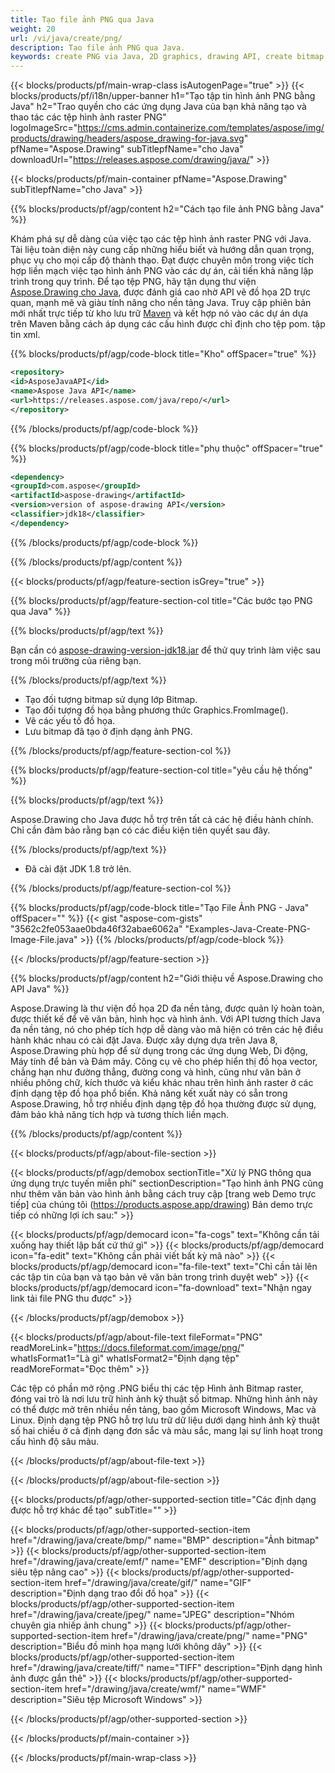 ```yaml
---
title: Tạo file ảnh PNG qua Java
weight: 20
url: /vi/java/create/png/
description: Tạo file ảnh PNG qua Java.
keywords: create PNG via Java, 2D graphics, drawing API, create bitmap in Java, Drawing cho Java, save bitmap, save PNG image, cross-platform 2D graphic library, Bitmap class, vector graphics drawing, draw text, rendering raster images, PNG image file
---
```


{{< blocks/products/pf/main-wrap-class isAutogenPage="true" >}}
{{< blocks/products/pf/i18n/upper-banner h1="Tạo tập tin hình ảnh PNG bằng Java" h2="Trao quyền cho các ứng dụng Java của bạn khả năng tạo và thao tác các tệp hình ảnh raster PNG" logoImageSrc="https://cms.admin.containerize.com/templates/aspose/img/products/drawing/headers/aspose_drawing-for-java.svg" pfName="Aspose.Drawing" subTitlepfName="cho Java" downloadUrl="https://releases.aspose.com/drawing/java/" >}}

{{< blocks/products/pf/main-container pfName="Aspose.Drawing" subTitlepfName="cho Java" >}}


{{% blocks/products/pf/agp/content h2="Cách tạo file ảnh PNG bằng Java" %}}

Khám phá sự dễ dàng của việc tạo các tệp hình ảnh raster PNG với Java. Tài liệu toàn diện này cung cấp những hiểu biết và hướng dẫn quan trọng, phục vụ cho mọi cấp độ thành thạo. Đạt được chuyên môn trong việc tích hợp liền mạch việc tạo hình ảnh PNG vào các dự án, cải tiến khả năng lập trình trong quy trình. Để tạo tệp PNG, hãy tận dụng thư viện [Aspose.Drawing cho Java](https://products.aspose.com/drawing/java), được đánh giá cao nhờ API vẽ đồ họa 2D trực quan, mạnh mẽ và giàu tính năng cho nền tảng Java. Truy cập phiên bản mới nhất trực tiếp từ kho lưu trữ [Maven](https://releases.aspose.com/java/repo/com/aspose/aspose-drawing/) và kết hợp nó vào các dự án dựa trên Maven bằng cách áp dụng các cấu hình được chỉ định cho tệp pom. tập tin xml.

{{% blocks/products/pf/agp/code-block title="Kho" offSpacer="true" %}}

```xml
<repository>
<id>AsposeJavaAPI</id>
<name>Aspose Java API</name>
<url>https://releases.aspose.com/java/repo/</url>
</repository>
```

{{% /blocks/products/pf/agp/code-block %}}

{{% blocks/products/pf/agp/code-block title="phụ thuộc" offSpacer="true" %}}

```xml
<dependency>
<groupId>com.aspose</groupId>
<artifactId>aspose-drawing</artifactId>
<version>version of aspose-drawing API</version>
<classifier>jdk18</classifier>
</dependency>
```

{{% /blocks/products/pf/agp/code-block %}}

{{% /blocks/products/pf/agp/content %}}


{{< blocks/products/pf/agp/feature-section isGrey="true" >}}

{{% blocks/products/pf/agp/feature-section-col title="Các bước tạo PNG qua Java" %}}

{{% blocks/products/pf/agp/text %}}

Bạn cần có [aspose-drawing-version-jdk18.jar](https://releases.aspose.com/drawing/java/) để thử quy trình làm việc sau trong môi trường của riêng bạn.

{{% /blocks/products/pf/agp/text %}}

+ Tạo đối tượng bitmap sử dụng lớp Bitmap.
+ Tạo đối tượng đồ họa bằng phương thức Graphics.FromImage().
+ Vẽ các yếu tố đồ họa.
+ Lưu bitmap đã tạo ở định dạng ảnh PNG.

{{% /blocks/products/pf/agp/feature-section-col %}}

{{% blocks/products/pf/agp/feature-section-col title="yêu cầu hệ thống" %}}

{{% blocks/products/pf/agp/text %}}

Aspose.Drawing cho Java được hỗ trợ trên tất cả các hệ điều hành chính. Chỉ cần đảm bảo rằng bạn có các điều kiện tiên quyết sau đây.

{{% /blocks/products/pf/agp/text %}}

- Đã cài đặt JDK 1.8 trở lên.

{{% /blocks/products/pf/agp/feature-section-col %}}

{{% blocks/products/pf/agp/code-block title="Tạo File Ảnh PNG - Java" offSpacer="" %}}
{{< gist "aspose-com-gists" "3562c2fe053aae0bda46f32abae6062a" "Examples-Java-Create-PNG-Image-File.java" >}}
{{% /blocks/products/pf/agp/code-block %}}

{{< /blocks/products/pf/agp/feature-section >}}


<!-- aboutfile Starts -->

{{% blocks/products/pf/agp/content h2="Giới thiệu về Aspose.Drawing cho API Java" %}}

Aspose.Drawing là thư viện đồ họa 2D đa nền tảng, được quản lý hoàn toàn, được thiết kế để vẽ văn bản, hình học và hình ảnh. Với API tương thích Java đa nền tảng, nó cho phép tích hợp dễ dàng vào mã hiện có trên các hệ điều hành khác nhau có cài đặt Java. Được xây dựng dựa trên Java 8, Aspose.Drawing phù hợp để sử dụng trong các ứng dụng Web, Di động, Máy tính để bàn và Đám mây. Công cụ vẽ cho phép hiển thị đồ họa vector, chẳng hạn như đường thẳng, đường cong và hình, cũng như văn bản ở nhiều phông chữ, kích thước và kiểu khác nhau trên hình ảnh raster ở các định dạng tệp đồ họa phổ biến. Khả năng kết xuất này có sẵn trong Aspose.Drawing, hỗ trợ nhiều định dạng tệp đồ họa thường được sử dụng, đảm bảo khả năng tích hợp và tương thích liền mạch.

{{% /blocks/products/pf/agp/content %}}


{{< blocks/products/pf/agp/about-file-section >}}

{{< blocks/products/pf/agp/demobox sectionTitle="Xử lý PNG thông qua ứng dụng trực tuyến miễn phí" sectionDescription="Tạo hình ảnh PNG cũng như thêm văn bản vào hình ảnh bằng cách truy cập [trang web Demo trực tiếp] của chúng tôi (https://products.aspose.app/drawing) Bản demo trực tiếp có những lợi ích sau:" >}}

{{< blocks/products/pf/agp/democard icon="fa-cogs" text="Không cần tải xuống hay thiết lập bất cứ thứ gì" >}}
{{< blocks/products/pf/agp/democard icon="fa-edit" text="Không cần phải viết bất kỳ mã nào" >}}
{{< blocks/products/pf/agp/democard icon="fa-file-text" text="Chỉ cần tải lên các tập tin của bạn và tạo bản vẽ văn bản trong trình duyệt web" >}}
{{< blocks/products/pf/agp/democard icon="fa-download" text="Nhận ngay link tải file PNG thu được" >}}

{{< /blocks/products/pf/agp/demobox >}}

{{< blocks/products/pf/agp/about-file-text fileFormat="PNG" readMoreLink="https://docs.fileformat.com/image/png/" whatIsFormat1="Là gì" whatIsFormat2="Định dạng tệp" readMoreFormat="Đọc thêm" >}}

Các tệp có phần mở rộng .PNG biểu thị các tệp Hình ảnh Bitmap raster, đóng vai trò là nơi lưu trữ hình ảnh kỹ thuật số bitmap. Những hình ảnh này có thể được mở trên nhiều nền tảng, bao gồm Microsoft Windows, Mac và Linux. Định dạng tệp PNG hỗ trợ lưu trữ dữ liệu dưới dạng hình ảnh kỹ thuật số hai chiều ở cả định dạng đơn sắc và màu sắc, mang lại sự linh hoạt trong cấu hình độ sâu màu.

{{< /blocks/products/pf/agp/about-file-text >}}

{{< /blocks/products/pf/agp/about-file-section >}}

<!-- aboutfile Ends -->


{{< blocks/products/pf/agp/other-supported-section title="Các định dạng được hỗ trợ khác để tạo" subTitle="" >}}

{{< blocks/products/pf/agp/other-supported-section-item href="/drawing/java/create/bmp/" name="BMP" description="Ảnh bitmap" >}}
{{< blocks/products/pf/agp/other-supported-section-item href="/drawing/java/create/emf/" name="EMF" description="Định dạng siêu tệp nâng cao" >}}
{{< blocks/products/pf/agp/other-supported-section-item href="/drawing/java/create/gif/" name="GIF" description="Định dạng trao đổi đồ họa" >}}
{{< blocks/products/pf/agp/other-supported-section-item href="/drawing/java/create/jpeg/" name="JPEG" description="Nhóm chuyên gia nhiếp ảnh chung" >}}
{{< blocks/products/pf/agp/other-supported-section-item href="/drawing/java/create/png/" name="PNG" description="Biểu đồ minh họa mạng lưới không dây" >}}
{{< blocks/products/pf/agp/other-supported-section-item href="/drawing/java/create/tiff/" name="TIFF" description="Định dạng hình ảnh được gắn thẻ" >}}
{{< blocks/products/pf/agp/other-supported-section-item href="/drawing/java/create/wmf/" name="WMF" description="Siêu tệp Microsoft Windows" >}}


{{< /blocks/products/pf/agp/other-supported-section >}}

{{< /blocks/products/pf/main-container >}}

{{< /blocks/products/pf/main-wrap-class >}}
